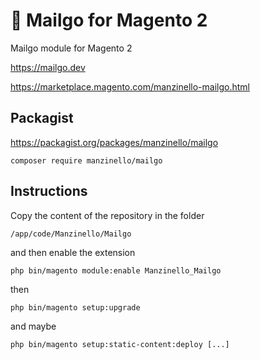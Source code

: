 # 💌 Mailgo for Magento 2

Mailgo module for Magento 2

<https://mailgo.dev>

<https://marketplace.magento.com/manzinello-mailgo.html>

## Packagist

<https://packagist.org/packages/manzinello/mailgo>

```
composer require manzinello/mailgo
```

## Instructions

Copy the content of the repository in the folder

```
/app/code/Manzinello/Mailgo
```

and then enable the extension

```
php bin/magento module:enable Manzinello_Mailgo
```

then

```
php bin/magento setup:upgrade
```

and maybe

```
php bin/magento setup:static-content:deploy [...]
```
